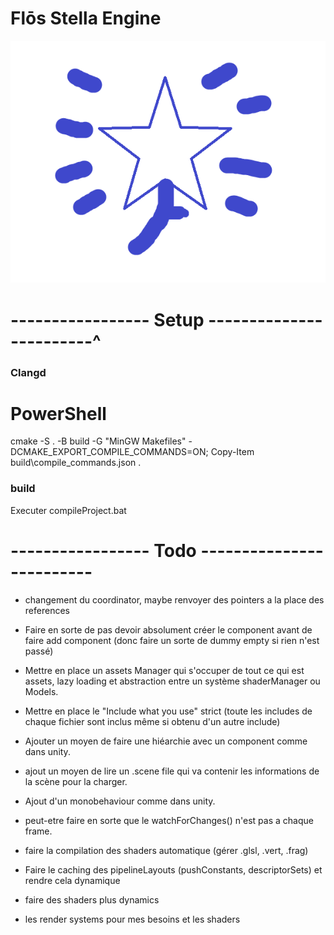 # Flōs Stella Engine
![Project Logo](images_readMe/logo_Flos_Stella_1.png)

# ----------------- Setup ------------------------^

### Clangd
# PowerShell
cmake -S . -B build -G "MinGW Makefiles" -DCMAKE_EXPORT_COMPILE_COMMANDS=ON; Copy-Item build\compile_commands.json .


### build
Executer compileProject.bat


# ----------------- Todo -------------------------
- changement du coordinator, maybe renvoyer des pointers a la place des references

- Faire en sorte de pas devoir absolument créer le component avant de faire add component (donc faire un sorte de dummy empty si rien n'est passé)

- Mettre en place un assets Manager qui s'occuper de tout ce qui est assets, lazy loading et abstraction entre un système shaderManager ou Models.

- Mettre en place le "Include what you use" strict (toute les includes de chaque fichier sont inclus même si obtenu d'un autre include)

- Ajouter un moyen de faire une hiéarchie avec un component comme dans unity.

- ajout un moyen de lire un .scene file qui va contenir les informations de la scène pour la charger.

- Ajout d'un monobehaviour comme dans unity.

- peut-etre faire en sorte que le watchForChanges() n'est pas a chaque frame.

- faire la compilation des shaders automatique (gérer .glsl, .vert, .frag)

- Faire le caching des pipelineLayouts (pushConstants, descriptorSets) et rendre cela dynamique 

- faire des shaders plus dynamics

- les render systems pour mes besoins et les shaders
